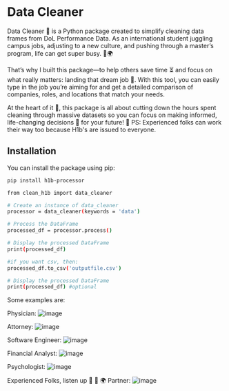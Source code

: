 # Data Cleaner

Data Cleaner 🧹 is a Python package created to simplify cleaning data frames from DoL Performance Data. As an international student juggling campus jobs, adjusting to a new culture, and pushing through a master’s program, life can get super busy. 🏫🌍

That’s why I built this package—to help others save time ⏳ and focus on what really matters: landing that dream job 🎯. With this tool, you can easily type in the job you’re aiming for and get a detailed comparison of companies, roles, and locations that match your needs.

At the heart of it 💙, this package is all about cutting down the hours spent cleaning through massive datasets so you can focus on making informed, life-changing decisions 🔑 for your future! 🚀
PS: Experienced folks can work their way too because H1b's are issued to everyone.

## Installation

You can install the package using pip:

```bash
pip install h1b-processor

from clean_h1b import data_cleaner

# Create an instance of data_cleaner
processor = data_cleaner(keywords = 'data')

# Process the DataFrame
processed_df = processor.process()

# Display the processed DataFrame
print(processed_df)

#if you want csv, then:
processed_df.to_csv('outputfile.csv')

# Display the processed DataFrame
print(processed_df) #optional

```
Some examples are:

Physician:
![image](https://github.com/user-attachments/assets/d6975628-c5a9-400e-b036-4c0c0eccae36)

Attorney:
![image](https://github.com/user-attachments/assets/39e8b788-9611-4d4c-b351-438c623465a2)

Software Engineer:
![image](https://github.com/user-attachments/assets/16d465dd-86f1-40b7-9676-42a32a3d34d6)

Financial Analyst:
![image](https://github.com/user-attachments/assets/ca1bce41-9ba9-46d6-866d-3f18bffefd28)

Psychologist:
![image](https://github.com/user-attachments/assets/e0ab969d-c602-40ef-a8b3-0552f05a924f)

Experienced Folks, listen up 📢 🏫 🌍
Partner:
![image](https://github.com/user-attachments/assets/da558123-71dd-4318-a59c-fbb7d434262c)
